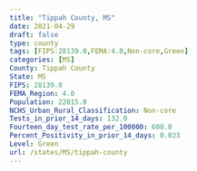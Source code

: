 ```yaml
---
title: "Tippah County, MS"
date: 2021-04-29
draft: false
type: county
tags: [FIPS:28139.0,FEMA:4.0,Non-core,Green]
categories: [MS]
County: Tippah County
State: MS
FIPS: 28139.0
FEMA_Region: 4.0
Population: 22015.0
NCHS_Urban_Rural_Classification: Non-core
Tests_in_prior_14_days: 132.0
Fourteen_day_test_rate_per_100000: 600.0
Percent_Positivity_in_prior_14_days: 0.023
Level: Green
url: /states/MS/tippah-county
---
```




